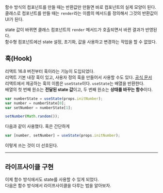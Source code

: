 함수 방식의 컴포넌트를 만들 때는 반환값만 만들면 바로 컴포넌트의 실제 모양이 된다.  
클래스로 컴포넌트를 만들 때는 `render`라는 이름의 메서드를 정의해서 그것의 반환값이 UI가 된다.  

state 값이 바뀌면 클래스 컴포넌트의 `render` 메서드가 호출되면서 바뀐 결과가 반영된다.  
함수형 컴포넌트에선 state 설정, 초기화, 값을 사용하고 변경하는 작업을 할 수 없었다.  

## 훅(Hook)
리액트 16.8 버전부터 훅이라는 기능이 도입되었다.  
리액트 기본 내장 훅이 있고, 사용자 정의 훅을 만들어서 사용할 수도 있다. [공식 문서](https://ko.reactjs.org/docs/hooks-intro.html)  
리액트에서 제공하는 훅의 이름은 `useState`이다. `useState`는 배열을 반환한다.  
배열의 첫 번째 원소는 **전달된 state 값**이고, 두 번째 원소는 **상태를 바꾸는 함수**이다.
```javascript
var numberState = useState(props.initNumber);
var number = numberState[0];
var setNumber = numberState[1];

setNumber(Math.random());
```
다음과 같이 사용했다. 혹은 간단하게  
```js
var [number, setNumber] = useState(props.initNumber);
```
이렇게 쓰는 것이 더 선호된다.  

---
## 라이프사이클 구현
이제 함수 방식에서도 state를 사용할 수 있게 되었다.  
다음은 함수 방식에서 라이프사이클을 다루는 법을 알아보자.  
